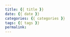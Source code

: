 ```yaml
---
title: {{ title }}
date: {{ date }}
categories: {{ categories }}
tags: {{ tags }}
permalink: 
---
```

